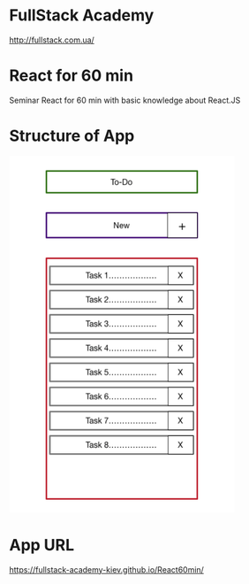 # FullStack Academy
http://fullstack.com.ua/
# React for 60 min
Seminar React for 60 min with basic knowledge about React.JS
# Structure of App
![alt text](https://raw.githubusercontent.com/FullStack-Academy-Kiev/React60min/master/app.png)
# App URL
https://fullstack-academy-kiev.github.io/React60min/
